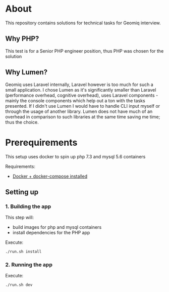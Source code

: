 # About

This repository contains solutions for technical tasks for Geomiq interview.

## Why PHP?

This test is for a Senior PHP engineer position, thus PHP was chosen for the solution

## Why Lumen?

Geomiq uses Laravel internally, Laravel however is too much for such a small application.
I chose Lumen as it's significantly smaller than Laravel (performance overhead, cognitive overhead), uses Laravel components - mainly the console components which help out a ton with the tasks presented.
If I didn't use Lumen I would have to handle CLI input myself or through the usage of another library. Lumen does not have much of an overhead in comparison to such libraries at the same time saving me time; thus the choice.

# Prerequirements

This setup uses docker to spin up php 7.3 and mysql 5.6 containers

Requirements:

- [Docker + docker-compose installed](https://docs.docker.com/install/)

## Setting up

### 1. Building the app

This step will:

- build images for php and mysql containers
- install dependencies for the PHP app

Execute:

```bash
./run.sh install
```

### 2. Running the app

Execute:

```bash
./run.sh dev
```
